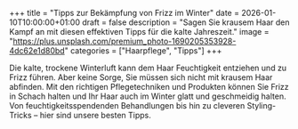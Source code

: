 +++
title = "Tipps zur Bekämpfung von Frizz im Winter"
date = 2026-01-10T10:00:00+01:00
draft = false
description = "Sagen Sie krausem Haar den Kampf an mit diesen effektiven Tipps für die kalte Jahreszeit."
image = "https://plus.unsplash.com/premium_photo-1690205353928-4dc62e1d80bd"
categories = ["Haarpflege", "Tipps"]
+++

Die kalte, trockene Winterluft kann dem Haar Feuchtigkeit entziehen und zu Frizz führen. Aber keine Sorge, Sie müssen sich nicht mit krausem Haar abfinden. Mit den richtigen Pflegetechniken und Produkten können Sie Frizz in Schach halten und Ihr Haar auch im Winter glatt und geschmeidig halten. Von feuchtigkeitsspendenden Behandlungen bis hin zu cleveren Styling-Tricks – hier sind unsere besten Tipps.
